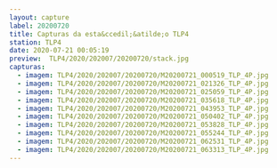 ```yaml
---
layout: capture
label: 20200720
title: Capturas da esta&ccedil;&atilde;o TLP4
station: TLP4
date: 2020-07-21 00:05:19
preview:  TLP4/2020/202007/20200720/stack.jpg
capturas:
  - imagem: TLP4/2020/202007/20200720/M20200721_000519_TLP_4P.jpg
  - imagem: TLP4/2020/202007/20200720/M20200721_021326_TLP_4P.jpg
  - imagem: TLP4/2020/202007/20200720/M20200721_025059_TLP_4P.jpg
  - imagem: TLP4/2020/202007/20200720/M20200721_035618_TLP_4P.jpg
  - imagem: TLP4/2020/202007/20200720/M20200721_043953_TLP_4P.jpg
  - imagem: TLP4/2020/202007/20200720/M20200721_050402_TLP_4P.jpg
  - imagem: TLP4/2020/202007/20200720/M20200721_053828_TLP_4P.jpg
  - imagem: TLP4/2020/202007/20200720/M20200721_055244_TLP_4P.jpg
  - imagem: TLP4/2020/202007/20200720/M20200721_062531_TLP_4P.jpg
  - imagem: TLP4/2020/202007/20200720/M20200721_063313_TLP_4P.jpg
---
```

